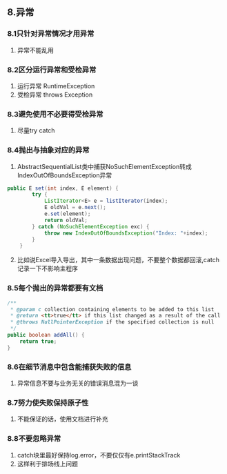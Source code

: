 ## 8.异常

### 8.1只针对异常情况才用异常
1. 异常不能乱用

### 8.2区分运行异常和受检异常
1. 运行异常 RuntimeException
2. 受检异常 throws Exception

### 8.3避免使用不必要得受检异常
1. 尽量try catch

### 8.4抛出与抽象对应的异常
1. AbstractSequentialList类中捕获NoSuchElementException转成IndexOutOfBoundsException异常
~~~java
public E set(int index, E element) {
        try {
            ListIterator<E> e = listIterator(index);
            E oldVal = e.next();
            e.set(element);
            return oldVal;
        } catch (NoSuchElementException exc) {
            throw new IndexOutOfBoundsException("Index: "+index);
        }
    }
~~~
2. 比如说Excel导入导出，其中一条数据出现问题，不要整个数据都回滚,catch记录一下不影响主程序

### 8.5每个抛出的异常都要有文档
~~~java
/**
 * @param c collection containing elements to be added to this list
 * @return <tt>true</tt> if this list changed as a result of the call
 * @throws NullPointerException if the specified collection is null
 */
public boolean addAll() {
    return true;
}
~~~

### 8.6在细节消息中包含能捕获失败的信息
1. 异常信息不要与业务无关的错误消息混为一谈

### 8.7努力使失败保持原子性
1. 不能保证的话，使用文档进行补充

### 8.8不要忽略异常
1. catch块里最好保持log.error，不要仅仅有e.printStackTrack
2. 这样利于排场线上问题
